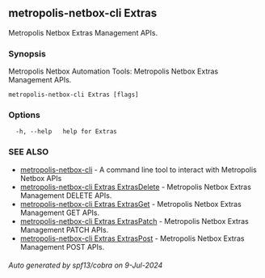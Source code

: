 ## metropolis-netbox-cli Extras

Metropolis Netbox Extras Management APIs.

### Synopsis


Metropolis Netbox Automation Tools:
  Metropolis Netbox Extras Management APIs.

```
metropolis-netbox-cli Extras [flags]
```

### Options

```
  -h, --help   help for Extras
```

### SEE ALSO

* [metropolis-netbox-cli]()	 - 
A command line tool to interact with Metropolis Netbox APIs
* [metropolis-netbox-cli Extras ExtrasDelete]()	 - Metropolis Netbox Extras Management DELETE APIs.
* [metropolis-netbox-cli Extras ExtrasGet]()	 - Metropolis Netbox Extras Management GET APIs.
* [metropolis-netbox-cli Extras ExtrasPatch]()	 - Metropolis Netbox Extras Management PATCH APIs.
* [metropolis-netbox-cli Extras ExtrasPost]()	 - Metropolis Netbox Extras Management POST APIs.

###### Auto generated by spf13/cobra on 9-Jul-2024
